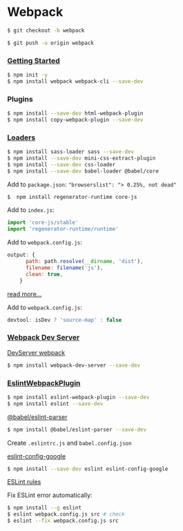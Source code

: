 # Webpack

```bash
$ git checkout -b webpack
```
```bash
$ git push -u origin webpack
```
### [Getting Started](https://webpack.js.org/guides/getting-started/)
```bash
$ npm init -y
$ npm install webpack webpack-cli --save-dev
```
### Plugins
```bash
$ npm install --save-dev html-webpack-plugin
$ npm install copy-webpack-plugin --save-dev
```
### [Loaders](https://webpack.js.org/loaders/#root)
```bash
$ npm install sass-loader sass --save-dev
$ npm install --save-dev mini-css-extract-plugin
$ npm install --save-dev css-loader
$ npm install --save-dev babel-loader @babel/core
```
Add to `package.json`: `"browserslist": "> 0.25%, not dead"`

```bash
$  npm install regenerator-runtime core-js
```
Add to `index.js`:
```js
import 'core-js/stable'
import 'regenerator-runtime/runtime'
```
Add to `webpack.config.js`:
```js
output: {
      path: path.resolve(__dirname, 'dist'),
      filename: filename('js'),
      clean: true,
    }
```
[read more...](https://webpack.js.org/guides/output-management/#cleaning-up-the-dist-folder)

Add to `webpack.config.js`:
```js
devtool: isDev ? 'source-map' : false
```

### [Webpack Dev Server](https://github.com/webpack/webpack-dev-server)
[DevServer webpack](https://webpack.js.org/configuration/dev-server/#root)
```bash
$ npm install webpack-dev-server --save-dev
```
### [EslintWebpackPlugin](https://webpack.js.org/plugins/eslint-webpack-plugin/#root)
```bash
$ npm install eslint-webpack-plugin --save-dev
$ npm install eslint --save-dev
```
[@babel/eslint-parser](https://www.npmjs.com/package/@babel/eslint-parser)
```bash
$ npm install @babel/eslint-parser --save-dev
```
Create `.eslintrc.js` and `babel.config.json`

[eslint-config-google](https://github.com/google/eslint-config-google)
```bash
$ npm install --save-dev eslint eslint-config-google
```

[ESLint rules](https://eslint.org/docs/2.0.0/rules/)

Fix ESLint error automatically:
```bash
$ npm install --g eslint
$ eslint webpack.config.js src # check
$ eslint --fix webpack.config.js src
```
